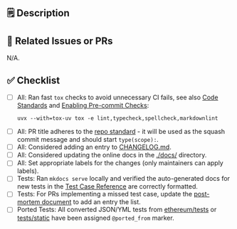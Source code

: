 ## 🗒️ Description
<!-- Brief description of the changes introduced by this PR -->
<!-- Don't submit this PR if it could expose a mainnet bug, see SECURITY.md in the repo root for details -->

## 🔗 Related Issues or PRs
<!-- Reference any related issues using the GitHub issue number (e.g., Fixes #123). Default is N/A. -->
N/A.

## ✅ Checklist
<!-- Please check off all required items. For those that don't apply remove them accordingly. -->

- [ ] All: Ran fast `tox` checks to avoid unnecessary CI fails, see also [Code Standards](https://eest.ethereum.org/main/getting_started/code_standards/) and [Enabling Pre-commit Checks](https://eest.ethereum.org/main/dev/precommit/):
    ```console
    uvx --with=tox-uv tox -e lint,typecheck,spellcheck,markdownlint
    ```
- [ ] All: PR title adheres to the [repo standard](https://eest.ethereum.org/main/getting_started/contributing/?h=contri#commit-messages-issue-and-pr-titles) - it will be used as the squash commit message and should start `type(scope):`.
- [ ] All: Considered adding an entry to [CHANGELOG.md](/ethereum/execution-spec-tests/blob/main/docs/CHANGELOG.md).
- [ ] All: Considered updating the online docs in the [./docs/](/ethereum/execution-spec-tests/blob/main/docs/) directory.
- [ ] All: Set appropriate labels for the changes (only maintainers can apply labels).
- [ ] Tests: Ran `mkdocs serve` locally and verified the auto-generated docs for new tests in the [Test Case Reference](https://eest.ethereum.org/main/tests/) are correctly formatted.
- [ ] Tests: For PRs implementing a missed test case, update the [post-mortem document](/ethereum/execution-spec-tests/blob/main/docs/writing_tests/post_mortems.md) to add an entry the list.
- [ ] Ported Tests: All converted JSON/YML tests from [ethereum/tests](/ethereum/tests) or [tests/static](/ethereum/execution-spec-tests/blob/main/tests/static) have been assigned `@ported_from` marker.
